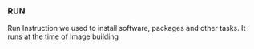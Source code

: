 ### RUN
Run Instruction we used to install software, packages and other tasks. It runs at the time of Image building
